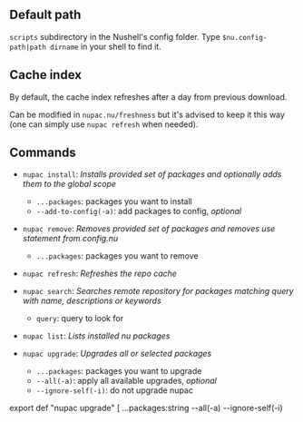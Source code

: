 ## Default path
`scripts` subdirectory in the Nushell's config folder. Type `$nu.config-path|path dirname` in your shell to find it.

## Cache index
By default, the cache index refreshes after a day from previous download. 

Can be modified in `nupac.nu/freshness` but it's advised to keep it this way (one can simply use `nupac refresh` when needed). 

## Commands
- `nupac install`: *Installs provided set of packages and optionally adds them to the global scope*
  - `...packages`: packages you want to install
  - `--add-to-config(-a)`: add packages to config, *optional*

- `nupac remove`: *Removes provided set of packages and removes use statement from config.nu*
  - `...packages`: packages you want to remove

- `nupac refresh`: *Refreshes the repo cache*

- `nupac search`: *Searches remote repository for packages matching query with name, descriptions or keywords*
  - `query`: query to look for

- `nupac list`: *Lists installed nu packages*

- `nupac upgrade`: *Upgrades all or selected packages*
  - `...packages`: packages you want to upgrade
  - `--all(-a)`: apply all available upgrades, *optional*
  - `--ignore-self(-i)`: do not upgrade nupac

export def "nupac upgrade" [
    ...packages:string
    --all(-a)
    --ignore-self(-i)
